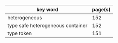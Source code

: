 | key word | page(s)|
| ---|---|
| heterogeneous | 152|
| type safe heterogeneous container| 152|
| type token| 151|